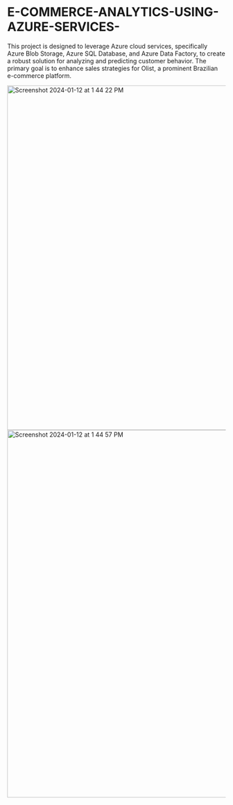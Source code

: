 # E-COMMERCE-ANALYTICS-USING-AZURE-SERVICES-
This project is designed to leverage Azure cloud services, specifically Azure Blob Storage, Azure SQL Database, and Azure Data Factory, to create a robust solution for analyzing and predicting customer behavior. The primary goal is to enhance sales strategies for Olist, a prominent Brazilian e-commerce platform.

<img width="793" alt="Screenshot 2024-01-12 at 1 44 22 PM" src="https://github.com/mksowmeya/E-COMMERCE-ANALYTICS-USING-AZURE-SERVICES-/assets/51466866/3d31ac1e-4a39-445c-b9cd-575a21fcdcd3">
<img width="846" alt="Screenshot 2024-01-12 at 1 44 57 PM" src="https://github.com/mksowmeya/E-COMMERCE-ANALYTICS-USING-AZURE-SERVICES-/assets/51466866/ff90c932-a335-4433-822e-1fd8fbdfcb81">
